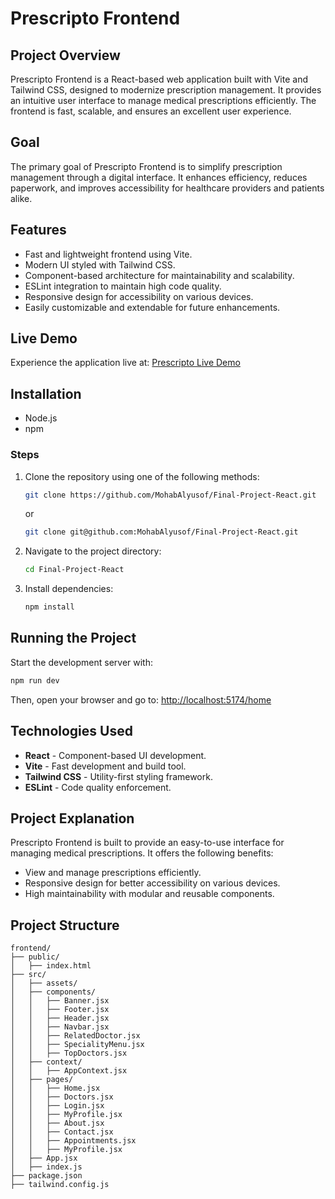 
# Prescripto Frontend

## Project Overview
Prescripto Frontend is a React-based web application built with Vite and Tailwind CSS, designed to modernize prescription management. It provides an intuitive user interface to manage medical prescriptions efficiently. The frontend is fast, scalable, and ensures an excellent user experience.

## Goal
The primary goal of Prescripto Frontend is to simplify prescription management through a digital interface. It enhances efficiency, reduces paperwork, and improves accessibility for healthcare providers and patients alike.

## Features
- Fast and lightweight frontend using Vite.
- Modern UI styled with Tailwind CSS.
- Component-based architecture for maintainability and scalability.
- ESLint integration to maintain high code quality.
- Responsive design for accessibility on various devices.
- Easily customizable and extendable for future enhancements.

## Live Demo
Experience the application live at: [Prescripto Live Demo](https://final-project-react-df07.onrender.com/)

## Installation

- Node.js
- npm

### Steps
1. Clone the repository using one of the following methods:
    ```sh
    git clone https://github.com/MohabAlyusof/Final-Project-React.git
    ```
    or
    ```sh
    git clone git@github.com:MohabAlyusof/Final-Project-React.git
    ```
2. Navigate to the project directory:
    ```sh
    cd Final-Project-React
    ```
3. Install dependencies:
    ```sh
    npm install
    ```

## Running the Project
Start the development server with:
```sh
npm run dev
```
Then, open your browser and go to:
[http://localhost:5174/home](http://localhost:5174/home)

## Technologies Used
- **React** - Component-based UI development.
- **Vite** - Fast development and build tool.
- **Tailwind CSS** - Utility-first styling framework.
- **ESLint** - Code quality enforcement.

## Project Explanation
Prescripto Frontend is built to provide an easy-to-use interface for managing medical prescriptions. It offers the following benefits:
- View and manage prescriptions efficiently.
- Responsive design for better accessibility on various devices.
- High maintainability with modular and reusable components.

## Project Structure
```
frontend/
├── public/
│   ├── index.html
├── src/
│   ├── assets/
│   ├── components/
│   │   ├── Banner.jsx
│   │   ├── Footer.jsx    
│   │   ├── Header.jsx  
│   │   ├── Navbar.jsx  
│   │   ├── RelatedDoctor.jsx  
│   │   ├── SpecialityMenu.jsx  
│   │   ├── TopDoctors.jsx  
│   ├── context/
│   │   ├── AppContext.jsx
│   ├── pages/
│   │   ├── Home.jsx
│   │   ├── Doctors.jsx
│   │   ├── Login.jsx
│   │   ├── MyProfile.jsx
│   │   ├── About.jsx
│   │   ├── Contact.jsx
│   │   ├── Appointments.jsx
│   │   ├── MyProfile.jsx
│   ├── App.jsx
│   ├── index.js
├── package.json
├── tailwind.config.js
```


